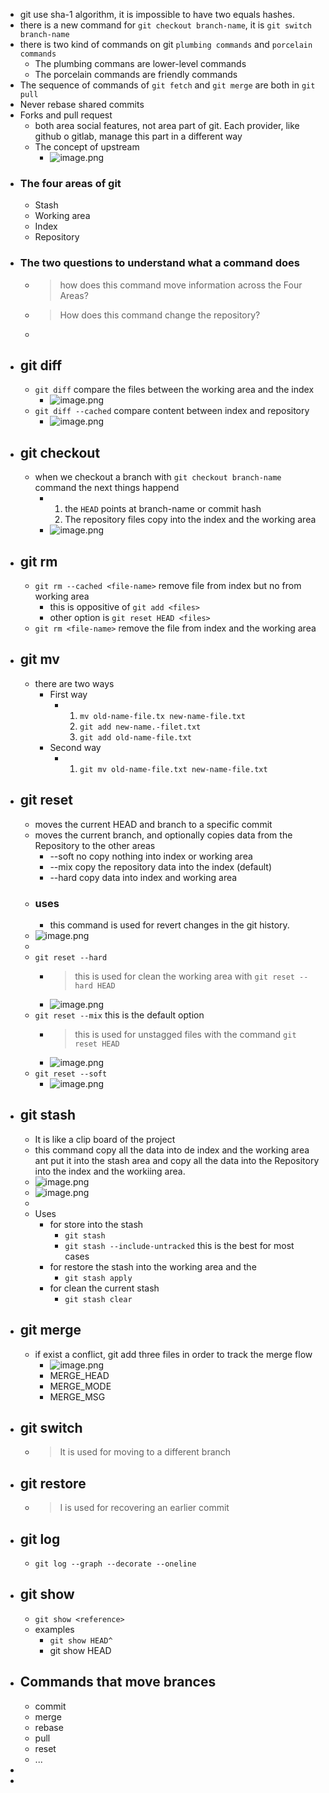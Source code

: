 - git use sha-1 algorithm, it is impossible to have two equals hashes.
- there is a new command for `git checkout branch-name`, it is `git switch branch-name`
- there is two kind of commands on git `plumbing commands` and `porcelain commands`
	- The plumbing commans are lower-level commands
	- The porcelain commands are friendly commands
- The sequence of commands of `git fetch` and `git merge` are both in `git pull`
- Never rebase shared commits
- Forks and pull request
	- both area social features, not area part of git. Each provider, like github o gitlab, manage this part in a different way
	- The concept of upstream
		- ![image.png](../assets/image_1665652873402_0.png)
- ### The four areas of git
	- Stash
	- Working area
	- Index
	- Repository
- ### The two questions to understand what a command does
	- > how does this command move information across the Four Areas?
	- >How does this command change the repository?
	-
- ## git diff
	- `git diff` compare the files between the working area and the index
		- ![image.png](../assets/image_1665656492499_0.png)
	- `git diff --cached` compare content between index and repository
		- ![image.png](../assets/image_1665656653664_0.png)
- ## git checkout
	- when we checkout a branch with `git checkout branch-name` command the next things happend
		- 1. the `HEAD` points at branch-name or commit hash
		  2. The repository files copy into the index and the working area
		- ![image.png](../assets/image_1665686920215_0.png)
- ## git rm
	- `git rm --cached <file-name>` remove file from index but no from working area
		- this is oppositive of `git add <files>`
		- other option is `git reset HEAD <files>`
	- `git rm <file-name>` remove the file from index and the working area
- ## git mv
	- there are two ways
		- First way
			- 1. `mv old-name-file.tx new-name-file.txt`
			  2. `git add new-name.-filet.txt`
			  3. `git add old-name-file.txt`
		- Second way
			- 1. `git mv old-name-file.txt new-name-file.txt`
- ## git reset
	- moves the current HEAD and branch to a specific commit
	- moves the current branch, and optionally copies data from the Repository to the other areas
		- --soft no copy nothing into index or working area
		- --mix copy the repository data into the index (default)
		- --hard copy data into index and working area
	- ### uses
		- this command is used for revert changes in the git history.
	- ![image.png](../assets/image_1665694237416_0.png)
	-
	- `git reset --hard`
		- > this is used for clean the working area with `git reset --hard HEAD`
		- ![image.png](../assets/image_1665694342527_0.png)
	- `git reset --mix` this is the default option
		- > this is used for unstagged files with the command `git reset HEAD`
		- ![image.png](../assets/image_1665694378198_0.png)
	- `git reset --soft`
		- ![image.png](../assets/image_1665694489467_0.png)
- ## git stash
	- It is like a clip board of the project
	- this command copy all the data into de index and the working area ant put it into the stash area and copy all the data into the Repository into the index and the workiing area.
	- ![image.png](../assets/image_1665696855477_0.png)
	- ![image.png](../assets/image_1665697009659_0.png)
	-
	- Uses
		- for store into the stash
			- `git stash`
			- `git stash --include-untracked` this is the best for most cases
		- for restore the stash into the working area and the
			- `git stash apply`
		- for clean the current stash
			- `git stash clear`
- ## git merge
	- if exist a conflict, git add three files in order to track the merge flow
		- ![image.png](../assets/image_1665722920057_0.png)
		- MERGE_HEAD
		- MERGE_MODE
		- MERGE_MSG
- ## git switch
	- > It is used for moving to a different branch
- ## git restore
	- > I is used for recovering an earlier commit
- ## git log
	- `git log --graph --decorate --oneline`
- ## git show
	- `git show <reference>`
	- examples
		- `git show HEAD^`
		- git show HEAD
- ## Commands that move brances
	- commit
	- merge
	- rebase
	- pull
	- reset
	- ...
-
-